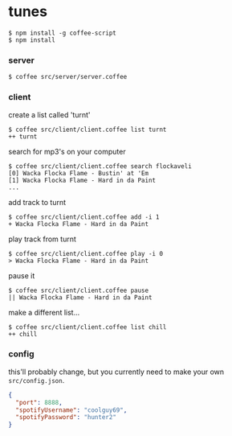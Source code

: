 # tunes

```shell
$ npm install -g coffee-script
$ npm install
```

### server

```shell
$ coffee src/server/server.coffee
```

### client

create a list called 'turnt'
```shell
$ coffee src/client/client.coffee list turnt
++ turnt
```

search for mp3's on your computer
```shell
$ coffee src/client/client.coffee search flockaveli
[0] Wacka Flocka Flame - Bustin' at 'Em
[1] Wacka Flocka Flame - Hard in da Paint
...
```

add track to turnt
```shell
$ coffee src/client/client.coffee add -i 1
+ Wacka Flocka Flame - Hard in da Paint
```

play track from turnt
```shell
$ coffee src/client/client.coffee play -i 0
> Wacka Flocka Flame - Hard in da Paint
```

pause it
```shell
$ coffee src/client/client.coffee pause
|| Wacka Flocka Flame - Hard in da Paint
```

make a different list...
```shell
$ coffee src/client/client.coffee list chill
++ chill
```

### config

this'll probably change, but you currently need to make your own `src/config.json`.

```json
{
  "port": 8888,
  "spotifyUsername": "coolguy69",
  "spotifyPassword": "hunter2"
}
```
